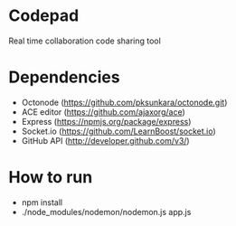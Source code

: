 Codepad
=======

Real time collaboration code sharing tool

Dependencies
=======
- Octonode   (https://github.com/pksunkara/octonode.git)
- ACE editor (https://github.com/ajaxorg/ace)
- Express    (https://npmjs.org/package/express)
- Socket.io  (https://github.com/LearnBoost/socket.io)
- GitHub API (http://developer.github.com/v3/)

How to run
=======
- npm install
- ./node_modules/nodemon/nodemon.js app.js
